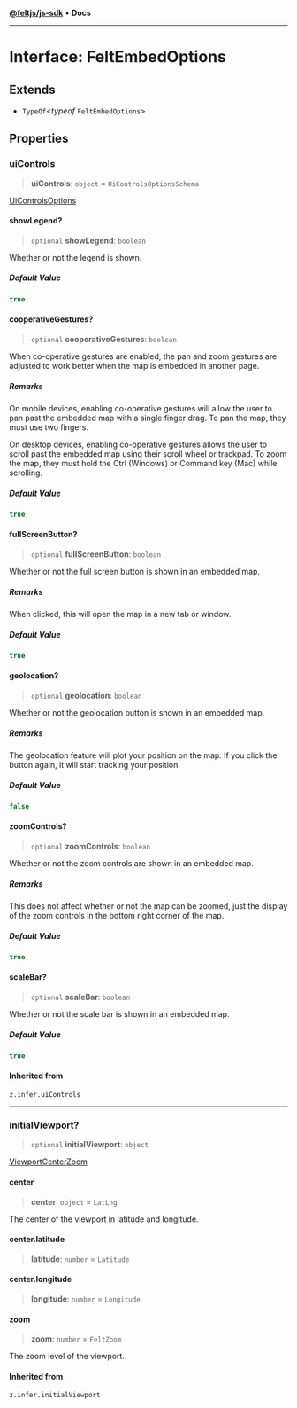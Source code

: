 [**@feltjs/js-sdk**](../../README.md) • **Docs**

***

# Interface: FeltEmbedOptions

## Extends

- `TypeOf`\<*typeof* `FeltEmbedOptions`\>

## Properties

### uiControls

> **uiControls**: `object` = `UiControlsOptionsSchema`

[UiControlsOptions](../../types/interfaces/UiControlsOptions.md)

#### showLegend?

> `optional` **showLegend**: `boolean`

Whether or not the legend is shown.

##### Default Value

```ts
true
```

#### cooperativeGestures?

> `optional` **cooperativeGestures**: `boolean`

When co-operative gestures are enabled, the pan and zoom gestures are
adjusted to work better when the map is embedded in another page.

##### Remarks

On mobile devices, enabling co-operative gestures will allow the user to
pan past the embedded map with a single finger drag. To pan the map, they
must use two fingers.

On desktop devices, enabling co-operative gestures allows the user to
scroll past the embedded map using their scroll wheel or trackpad. To
zoom the map, they must hold the Ctrl (Windows) or Command key (Mac) while
scrolling.

##### Default Value

```ts
true
```

#### fullScreenButton?

> `optional` **fullScreenButton**: `boolean`

Whether or not the full screen button is shown in an embedded map.

##### Remarks

When clicked, this will open the map in a new tab or window.

##### Default Value

```ts
true
```

#### geolocation?

> `optional` **geolocation**: `boolean`

Whether or not the geolocation button is shown in an embedded map.

##### Remarks

The geolocation feature will plot your position on the map. If you
click the button again, it will start tracking your position.

##### Default Value

```ts
false
```

#### zoomControls?

> `optional` **zoomControls**: `boolean`

Whether or not the zoom controls are shown in an embedded map.

##### Remarks

This does not affect whether or not the map can be zoomed, just
the display of the zoom controls in the bottom right corner of the map.

##### Default Value

```ts
true
```

#### scaleBar?

> `optional` **scaleBar**: `boolean`

Whether or not the scale bar is shown in an embedded map.

##### Default Value

```ts
true
```

#### Inherited from

`z.infer.uiControls`

***

### initialViewport?

> `optional` **initialViewport**: `object`

[ViewportCenterZoom](../../types/interfaces/ViewportCenterZoom.md)

#### center

> **center**: `object` = `LatLng`

The center of the viewport in latitude and longitude.

#### center.latitude

> **latitude**: `number` = `Latitude`

#### center.longitude

> **longitude**: `number` = `Longitude`

#### zoom

> **zoom**: `number` = `FeltZoom`

The zoom level of the viewport.

#### Inherited from

`z.infer.initialViewport`
